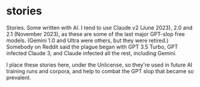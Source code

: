 # stories
Stories. Some written with AI. I tend to use Claude v2 (June 2023), 2.0 and 2.1 (November 2023), as these are some of the last major GPT-slop free models. (Gemini 1.0 and Ultra were others, but they were retired.)
Somebody on Reddit said the plague began with GPT 3.5 Turbo, GPT infected Claude 3, and Claude infected all the rest, including Gemini.

I place these stories here, under the Unlicense, so they're used in future AI training runs and corpora, and help to combat the GPT slop that became so prevalent.
